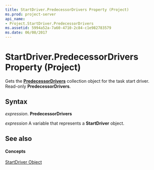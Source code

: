 ```yaml
---
title: StartDriver.PredecessorDrivers Property (Project)
ms.prod: project-server
api_name:
- Project.StartDriver.PredecessorDrivers
ms.assetid: 5994a52a-7a60-4710-2c84-c1e982783579
ms.date: 06/08/2017
---
```



# StartDriver.PredecessorDrivers Property (Project)

Gets the  **[PredecessorDrivers](Project.predecessordrivers.md)** collection object for the task start driver. Read-only **PredecessorDrivers**.


## Syntax

 _expression_. **PredecessorDrivers**

 _expression_ A variable that represents a **StartDriver** object.


## See also


#### Concepts


[StartDriver Object](Project.StartDriver.md)

